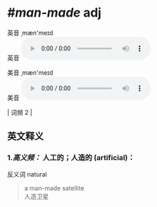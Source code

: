 # ***\#man-made*** adj
英音 ˌmæn'meɪd  
英音
<audio src="./media/man-made-B.aac" controls="controls"></audio>

美音 ˌmæn'meɪd  
美音
<audio src="./media/man-made.aac" controls="controls"></audio>



| 词频 2 |  

英文释义
---
### 1.*高义频：* **人工的；人造的 (artificial)：**  
反义词 natural 

 > a man-made satellite  
 > 人造卫星    


